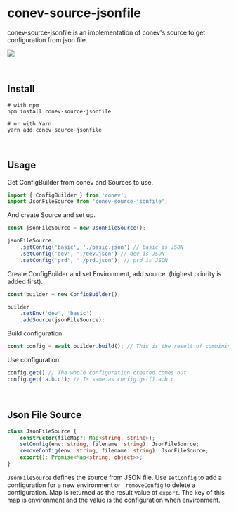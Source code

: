 # conev-source-jsonfile

conev-source-jsonfile is an implementation of conev's source to get configuration from json file.

![](https://img.shields.io/npm/dm/conev-source-jsonfile.png?style=flat-square)

​    

## Install

```shell
# with npm 
npm install conev-source-jsonfile
 
# or with Yarn 
yarn add conev-source-jsonfile
```

​    

## Usage

Get ConfigBuilder from conev and Sources to use.

```typescript
import { ConfigBuilder } from 'conev';
import JsonFileSource from 'conev-source-jsonfile';
```

And create Source and set up.

```typescript
const jsonFileSource = new JsonFileSource();

jsonFileSource    
	.setConfig('basic', './basic.json') // basic is JSON
    .setConfig('dev', './dev.json') // dev is JSON
    .setConfig('prd', './prd.json'); // prd is JSON
```

Create ConfigBuilder and set Environment, add source. (highest priority is added first).

```typescript
const builder = new ConfigBuilder();

builder
    .setEnv('dev', 'basic')
    .addSource(jsonFileSource);
```

Build configuration

```typescript
const config = await builder.build(); // This is the result of combining dev and basic.
```

Use configuration

```typescript
config.get() // The whole configuration created comes out
config.get('a.b.c'); // Is same as config.get().a.b.c
```

​    

## Json File Source

```typescript
class JsonFileSource {
    constructor(fileMap?: Map<string, string>);
    setConfig(env: string, filename: string): JsonFileSource;
    removeConfig(env: string, filename: string): JsonFileSource;
    export(): Promise<Map<string, object>>;
}
```

`JsonFileSource` defines the source from JSON file. Use `setConfig` to add a configuration for a new environment or ` removeConfig` to delete a configuration. Map is returned as the result value of `export`. The key of this map is environment and the value is the configuration when environment.

​    

